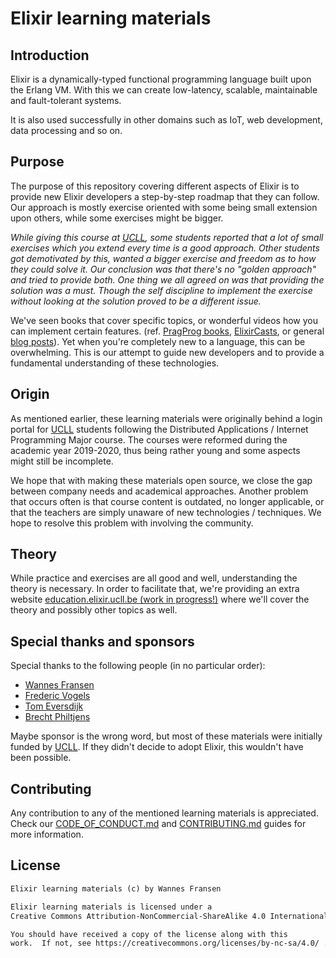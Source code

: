 # Elixir learning materials

## Introduction

Elixir is a dynamically-typed functional programming language built upon the Erlang VM. With this we can create low-latency, scalable, maintainable and fault-tolerant systems.

It is also used successfully in other domains such as IoT, web development, data processing and so on.

## Purpose

The purpose of this repository covering different aspects of Elixir is to provide new Elixir developers a step-by-step roadmap that they can follow. Our approach is mostly exercise oriented with some being small extension upon others, while some exercises might be bigger.

_While giving this course at [UCLL](https://www.ucll.be/), some students reported that a lot of small exercises which you extend every time is a good approach. Other students got demotivated by this, wanted a bigger exercise and freedom as to how they could solve it. Our conclusion was that there's no "golden approach" and tried to provide both. One thing we all agreed on was that providing the solution was a must. Though the self discipline to implement the exercise without looking at the solution proved to be a different issue._

We've seen books that cover specific topics, or wonderful videos how you can implement certain features. (ref. [PragProg books](https://pragprog.com/search/?q=elixir), [ElixirCasts](https://elixircasts.io/), or general [blog posts](https://elixirforum.com/t/elixir-blog-posts)). Yet when you're completely new to a language, this can be overwhelming. This is our attempt to guide new developers and to provide a fundamental understanding of these technologies.

## Origin

As mentioned earlier, these learning materials were originally behind a login portal for [UCLL](https://www.ucll.be/) students following the Distributed Applications / Internet Programming Major course. The courses were reformed during the academic year 2019-2020, thus being rather young and some aspects might still be incomplete.

We hope that with making these materials open source, we close the gap between company needs and academical approaches. Another problem that occurs often is that course content is outdated, no longer applicable, or that the teachers are simply unaware of new technologies / techniques. We hope to resolve this problem with involving the community.

## Theory

While practice and exercises are all good and well, understanding the theory is necessary. In order to facilitate that, we're providing an extra website [education.elixir.ucll.be (work in progress!)](https://education.elixir.ucll.be) where we'll cover the theory and possibly other topics as well.

## Special thanks and sponsors

Special thanks to the following people (in no particular order):

* [Wannes Fransen](https://github.com/WannesFransen1994)
* [Frederic Vogels](https://github.com/fvogels)
* [Tom Eversdijk](https://github.com/TomEversdijk)
* [Brecht Philtjens](https://github.com/BrechtPh)

Maybe sponsor is the wrong word, but most of these materials were initially funded by [UCLL](https://www.ucll.be/). If they didn't decide to adopt Elixir, this wouldn't have been possible.

## Contributing

Any contribution to any of the mentioned learning materials is appreciated. Check our [CODE_OF_CONDUCT.md](CODE_OF_CONDUCT.md) and [CONTRIBUTING.md](CONTRIBUTING.md) guides for more information.

## License

```txt
Elixir learning materials (c) by Wannes Fransen

Elixir learning materials is licensed under a
Creative Commons Attribution-NonCommercial-ShareAlike 4.0 International (CC BY-NC-SA 4.0).

You should have received a copy of the license along with this
work.  If not, see https://creativecommons.org/licenses/by-nc-sa/4.0/ .
```
